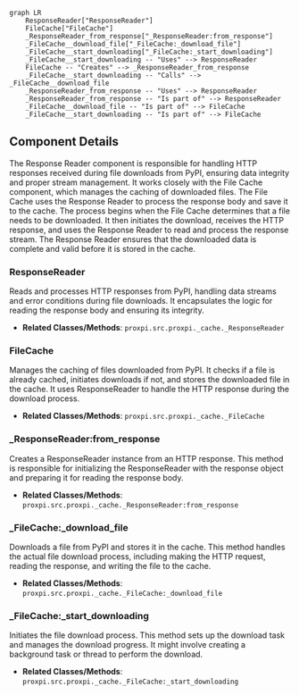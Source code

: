 ```mermaid
graph LR
    ResponseReader["ResponseReader"]
    FileCache["FileCache"]
    _ResponseReader_from_response["_ResponseReader:from_response"]
    _FileCache__download_file["_FileCache:_download_file"]
    _FileCache__start_downloading["_FileCache:_start_downloading"]
    _FileCache__start_downloading -- "Uses" --> ResponseReader
    FileCache -- "Creates" --> _ResponseReader_from_response
    _FileCache__start_downloading -- "Calls" --> _FileCache__download_file
    _ResponseReader_from_response -- "Uses" --> ResponseReader
    _ResponseReader_from_response -- "Is part of" --> ResponseReader
    _FileCache__download_file -- "Is part of" --> FileCache
    _FileCache__start_downloading -- "Is part of" --> FileCache
```

## Component Details

The Response Reader component is responsible for handling HTTP responses received during file downloads from PyPI, ensuring data integrity and proper stream management. It works closely with the File Cache component, which manages the caching of downloaded files. The File Cache uses the Response Reader to process the response body and save it to the cache. The process begins when the File Cache determines that a file needs to be downloaded. It then initiates the download, receives the HTTP response, and uses the Response Reader to read and process the response stream. The Response Reader ensures that the downloaded data is complete and valid before it is stored in the cache.

### ResponseReader
Reads and processes HTTP responses from PyPI, handling data streams and error conditions during file downloads. It encapsulates the logic for reading the response body and ensuring its integrity.
- **Related Classes/Methods**: `proxpi.src.proxpi._cache._ResponseReader`

### FileCache
Manages the caching of files downloaded from PyPI. It checks if a file is already cached, initiates downloads if not, and stores the downloaded file in the cache. It uses ResponseReader to handle the HTTP response during the download process.
- **Related Classes/Methods**: `proxpi.src.proxpi._cache._FileCache`

### _ResponseReader:from_response
Creates a ResponseReader instance from an HTTP response. This method is responsible for initializing the ResponseReader with the response object and preparing it for reading the response body.
- **Related Classes/Methods**: `proxpi.src.proxpi._cache._ResponseReader:from_response`

### _FileCache:_download_file
Downloads a file from PyPI and stores it in the cache. This method handles the actual file download process, including making the HTTP request, reading the response, and writing the file to the cache.
- **Related Classes/Methods**: `proxpi.src.proxpi._cache._FileCache:_download_file`

### _FileCache:_start_downloading
Initiates the file download process. This method sets up the download task and manages the download progress. It might involve creating a background task or thread to perform the download.
- **Related Classes/Methods**: `proxpi.src.proxpi._cache._FileCache:_start_downloading`
